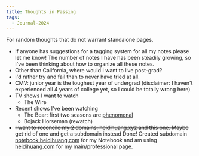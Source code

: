 ```yaml
---
title: Thoughts in Passing
tags:
  - Journal-2024
---
```

For random thoughts that do not warrant standalone pages.

- If anyone has suggestions for a tagging system for all my notes please let me know! The number of notes I have has been steadily growing, so I've been thinking about how to organize all these notes.
- Other than California, where would I want to live post-grad? 
- I'd rather try and fail than to never have tried at all. 
- CMV: junior year is the toughest year of undergrad (disclaimer: I haven't experienced all 4 years of college yet, so I could be totally wrong here) 
- TV shows I want to watch
	- The Wire
- Recent shows I've been watching
	- The Bear: first two seasons are [phenomenal](https://www.youtube.com/watch?v=kMGog1cU8BY&t=488s)
	- Bojack Horseman (rewatch)
- ~~I want to reconcile my 2 domains: [heidihuang.xyz](https://heidihuang.xyz) and this one. Maybe get rid of one and get a subdomain instead~~ Done! Created subdomain [notebook.heidihuang.com](https://notebook.heidihuang.com) for my Notebook and am using[ heidihuang.com](https://heidihuang.com) for my main/professional page.